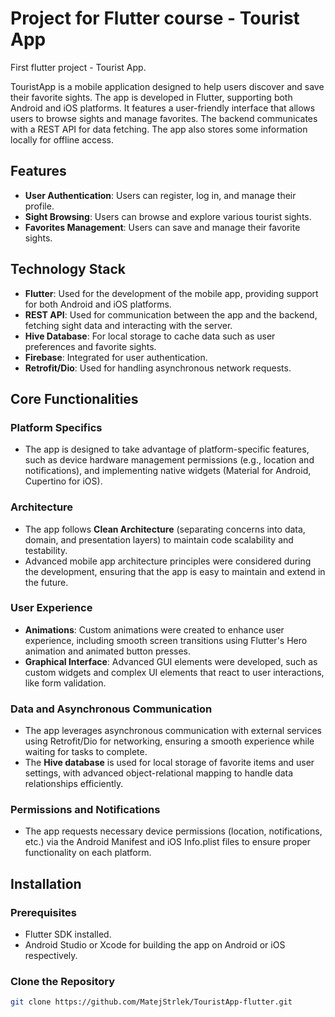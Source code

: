 # Project for Flutter course - Tourist App

First flutter project - Tourist App.

TouristApp is a mobile application designed to help users discover and save their favorite sights. The app is developed in Flutter, supporting both Android and iOS platforms. It features a user-friendly interface that allows users to browse sights and manage favorites. The backend communicates with a REST API for data fetching. The app also stores some information locally for offline access.

## Features

- **User Authentication**: Users can register, log in, and manage their profile.
- **Sight Browsing**: Users can browse and explore various tourist sights.
- **Favorites Management**: Users can save and manage their favorite sights.

## Technology Stack

- **Flutter**: Used for the development of the mobile app, providing support for both Android and iOS platforms.
- **REST API**: Used for communication between the app and the backend, fetching sight data and interacting with the server.
- **Hive Database**: For local storage to cache data such as user preferences and favorite sights.
- **Firebase**: Integrated for user authentication.
- **Retrofit/Dio**: Used for handling asynchronous network requests.

## Core Functionalities

### Platform Specifics

- The app is designed to take advantage of platform-specific features, such as device hardware management permissions (e.g., location and notifications), and implementing native widgets (Material for Android, Cupertino for iOS).

### Architecture

- The app follows **Clean Architecture** (separating concerns into data, domain, and presentation layers) to maintain code scalability and testability.
- Advanced mobile app architecture principles were considered during the development, ensuring that the app is easy to maintain and extend in the future.

### User Experience

- **Animations**: Custom animations were created to enhance user experience, including smooth screen transitions using Flutter's Hero animation and animated button presses.
- **Graphical Interface**: Advanced GUI elements were developed, such as custom widgets and complex UI elements that react to user interactions, like form validation.

### Data and Asynchronous Communication

- The app leverages asynchronous communication with external services using Retrofit/Dio for networking, ensuring a smooth experience while waiting for tasks to complete.
- The **Hive database** is used for local storage of favorite items and user settings, with advanced object-relational mapping to handle data relationships efficiently.

### Permissions and Notifications

- The app requests necessary device permissions (location, notifications, etc.) via the Android Manifest and iOS Info.plist files to ensure proper functionality on each platform.

## Installation

### Prerequisites

- Flutter SDK installed.
- Android Studio or Xcode for building the app on Android or iOS respectively.

### Clone the Repository

```bash
git clone https://github.com/MatejStrlek/TouristApp-flutter.git
